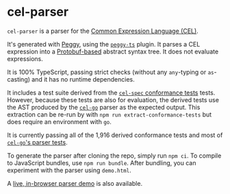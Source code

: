 # cel-parser

`cel-parser` is a parser for the [Common Expression Language (CEL)][cel].

It's generated with [Peggy], using the [`peggy-ts`][peggy-ts] plugin. It parses a CEL expression
into a [Protobuf-based][protobuf] abstract syntax tree. It does not evaluate expressions.

It is 100% TypeScript, passing strict checks (without any `any`-typing or `as`-casting) and it
has no runtime dependencies.

It includes a test suite derived from the [`cel-spec` conformance tests][conformance] tests.
However, because these tests are also for evaluation, the derived tests use the AST produced by the
[`cel-go`][cel-go] parser as the expected output. This extraction can be re-run by with
`npm run extract-conformance-tests` but does require an environment with `go`.

It is currently passing all of the 1,916 derived conformance tests and most of [`cel-go`'s parser 
tests][cel-go-parser-tests].

To generate the parser after cloning the repo, simply run `npm ci`. To compile to JavaScript
bundles, use `npm run bundle`. After bundling, you can experiment with the parser using `demo.html`.

A [live, in-browser parser demo][live-demo] is also available.

[cel]: https://cel.dev
[peggy]: https://peggyjs.org
[peggy-ts]: https://github.com/hudlow/peggy-ts
[protobuf]: https://github.com/bufbuild/protobuf-es
[conformance]: https://github.com/google/cel-spec/tree/master/tests/simple/testdata
[cel-go]: https://github.com/google/cel-go
[cel-go-parser-tests]: https://github.com/google/cel-go/blob/master/parser/parser_test.go
[live-demo]: https://hudlow.github.io/cel-parser/
